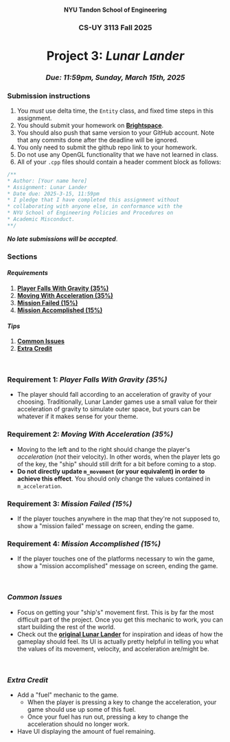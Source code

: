 <h4 align=center>NYU Tandon School of Engineering<h4>
<h3 align=center>CS-UY 3113 Fall 2025</h3>
<h1 align=center>Project 3: <em>Lunar Lander</em></h1>
<h3 align=center><em>Due: 11:59pm, Sunday, March 15th, 2025</em></h3>

### Submission instructions
1. You _must_ use delta time, the `Entity` class, and fixed time steps in this assignment.
2. You should submit your homework on [**Brightspace**](https://brightspace.nyu.edu/d2l/home/399853).
3. You should also push that same version to your GitHub account. Note that any commits done after the deadline will be ignored.
4. You only need to submit the github repo link to your homework.
5. Do not use any OpenGL functionality that we have not learned in class.
6. All of your `.cpp` files should contain a header comment block as follows:

```c++
/**
* Author: [Your name here]
* Assignment: Lunar Lander
* Date due: 2025-3-15, 11:59pm
* I pledge that I have completed this assignment without
* collaborating with anyone else, in conformance with the
* NYU School of Engineering Policies and Procedures on
* Academic Misconduct.
**/
```

***No late submissions will be accepted***.

### Sections

#### _Requirements_

1. [**Player Falls With Gravity (35%)**](#req-1)
2. [**Moving With Acceleration (35%)**](#req-2)
3. [**Mission Failed (15%)**](#req-3)
3. [**Mission Accomplished (15%)**](#req-4)

#### _Tips_

1. [**Common Issues**](#issues)
2. [**Extra Credit**](#extra)

<br>

<a id="req-1"></a>

### Requirement 1: _Player Falls With Gravity (35%)_

- The player should fall according to an acceleration of gravity of your choosing. Traditionally, Lunar Lander games use a small value for their acceleration of gravity to simulate outer space, but yours can be whatever if it makes sense for your theme.

<a id="req-2"></a>

### Requirement 2: _Moving With Acceleration (35%)_

- Moving to the left and to the right should change the player's _acceleration_ (_not_ their velocity). In other words, when the player lets go of the key, the "ship" should still drift for a bit before coming to a stop.
- **Do not directly update `m_movement` (or your equivalent) in order to achieve this effect**. You should only change the values contained in `m_acceleration`.

<a id="req-3"></a>

### Requirement 3: _Mission Failed (15%)_

- If the player touches anywhere in the map that they're not supposed to, show a "mission failed" message on screen, ending the game.

<a id="req-4"></a>

### Requirement 4: _Mission Accomplished (15%)_

- If the player touches one of the platforms necessary to win the game, show a "mission accomplished" message on screen, ending the game.

<br>

<a id="issues"></a>

### _Common Issues_

- Focus on getting your "ship's" movement first. This is by far the most difficult part of the project. Once you get this mechanic to work, you can start building the rest of the world.
- Check out the [**original Lunar Lander**](https://youtu.be/McAhSoAEbhM) for inspiration and ideas of how the gameplay should feel. Its UI is actually pretty helpful in telling you what the values of its movement, velocity, and acceleration are/might be.

<br>

<a id="extra"></a>

### _Extra Credit_

- Add a "fuel" mechanic to the game. 
    - When the player is pressing a key to change the acceleration, your game should use up some of this fuel. 
    - Once your fuel has run out, pressing a key to change the acceleration should no longer work.
- Have UI displaying the amount of fuel remaining.